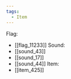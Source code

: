 ```yaml
---
tags:
  - Item
---
```

Flag:
- [[flag_11233]]
Sound:
- [[sound_43]]
- [[sound_17]]
- [[sound_44]]
Item:
- [[item_425]]
